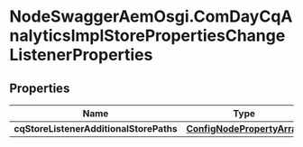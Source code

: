 # NodeSwaggerAemOsgi.ComDayCqAnalyticsImplStorePropertiesChangeListenerProperties

## Properties
Name | Type | Description | Notes
------------ | ------------- | ------------- | -------------
**cqStoreListenerAdditionalStorePaths** | [**ConfigNodePropertyArray**](ConfigNodePropertyArray.md) |  | [optional] 


